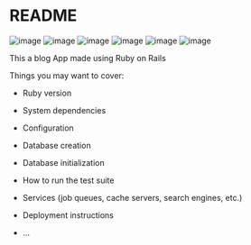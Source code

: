 # README
![image](https://user-images.githubusercontent.com/93031593/229703235-baafe9ef-4f6c-4bd4-abf9-41007018a726.png)
![image](https://user-images.githubusercontent.com/93031593/229703771-1cf703b1-2eaf-4af7-8345-19f6f42c2111.png)
![image](https://user-images.githubusercontent.com/93031593/229703593-65a9c04e-a81e-46b5-9314-eac8f332d80d.png)
![image](https://user-images.githubusercontent.com/93031593/229703824-c19a2ad5-74c5-408b-8f28-dc7ba3f3960e.png)
![image](https://user-images.githubusercontent.com/93031593/229703273-8398fd8a-61ac-4c02-aa3d-aeaac5659e38.png)
![image](https://user-images.githubusercontent.com/93031593/229703857-c2a5975c-b23a-486a-b225-b4c47270ae6e.png)





This a blog App made using Ruby on Rails

Things you may want to cover:

* Ruby version

* System dependencies

* Configuration

* Database creation

* Database initialization

* How to run the test suite

* Services (job queues, cache servers, search engines, etc.)

* Deployment instructions

* ...
